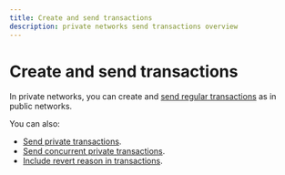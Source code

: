 ```yaml
---
title: Create and send transactions
description: private networks send transactions overview
---
```


# Create and send transactions

In private networks, you can create and [send regular transactions](../../../public-networks/how-to/send-transactions.md)
as in public networks.

You can also:

- [Send private transactions](private-transactions.md).
- [Send concurrent private transactions](concurrent-private-transactions.md).
- [Include revert reason in transactions](revert-reason.md).

